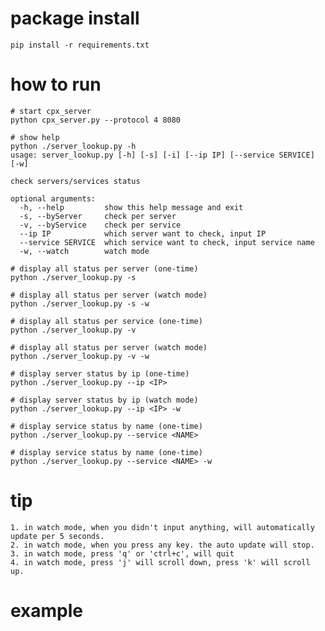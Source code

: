 # package install

```
pip install -r requirements.txt
```

# how to run

```
# start cpx_server
python cpx_server.py --protocol 4 8080

# show help
python ./server_lookup.py -h
usage: server_lookup.py [-h] [-s] [-i] [--ip IP] [--service SERVICE] [-w]

check servers/services status

optional arguments:
  -h, --help         show this help message and exit
  -s, --byServer     check per server
  -v, --byService    check per service
  --ip IP            which server want to check, input IP
  --service SERVICE  which service want to check, input service name
  -w, --watch        watch mode

# display all status per server (one-time)
python ./server_lookup.py -s

# display all status per server (watch mode)
python ./server_lookup.py -s -w

# display all status per service (one-time)
python ./server_lookup.py -v

# display all status per server (watch mode)
python ./server_lookup.py -v -w

# display server status by ip (one-time)
python ./server_lookup.py --ip <IP>

# display server status by ip (watch mode)
python ./server_lookup.py --ip <IP> -w

# display service status by name (one-time)
python ./server_lookup.py --service <NAME>

# display service status by name (one-time)
python ./server_lookup.py --service <NAME> -w
```

# tip
    1. in watch mode, when you didn't input anything, will automatically update per 5 seconds.
    2. in watch mode, when you press any key. the auto update will stop.
    3. in watch mode, press 'q' or 'ctrl+c', will quit
    4. in watch mode, press 'j' will scroll down, press 'k' will scroll up.

# example

